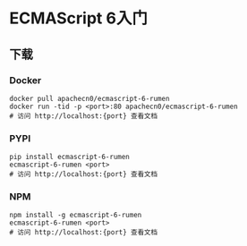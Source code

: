 # ECMAScript 6入门

## 下载

### Docker

```
docker pull apachecn0/ecmascript-6-rumen
docker run -tid -p <port>:80 apachecn0/ecmascript-6-rumen
# 访问 http://localhost:{port} 查看文档
```

### PYPI

```
pip install ecmascript-6-rumen
ecmascript-6-rumen <port>
# 访问 http://localhost:{port} 查看文档
```

### NPM

```
npm install -g ecmascript-6-rumen
ecmascript-6-rumen <port>
# 访问 http://localhost:{port} 查看文档
```